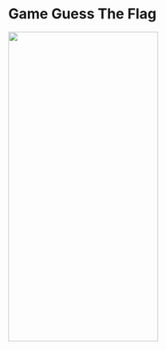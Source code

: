 # Game Guess The Flag

<img src="https://user-images.githubusercontent.com/112325550/214163342-18233254-0ac9-48ca-834c-dc1b022ae36a.gif" width="300" height="620"/>
